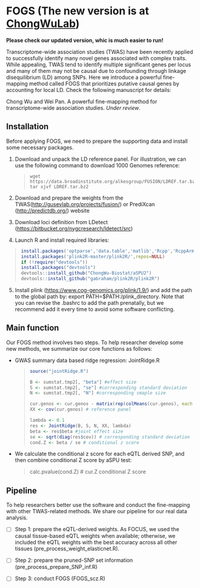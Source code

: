# FOGS (The new version is at [ChongWuLab](https://github.com/ChongWuLab/FOGS))

**Please check our updated version, whic is much easier to run!**

Transcriptome-wide association studies (TWAS) have been recently applied to successfully identify many novel genes associated with complex traits. While appealing, TWAS tend to identify multiple significant genes per locus and many of them may not be causal due to confounding through linkage disequilibrium (LD) among SNPs. Here we introduce a powerful fine-mapping method called FOGS that prioritizes putative causal genes by accounting for local LD. Check the following manuscript for details:

Chong Wu and Wei Pan. A powerful fine-mapping method for transcriptome-wide association studies. *Under review*.



## Installation

Before applying FOGS, we need to prepare the supporting data and install some necessary packages.

1. Download and unpack the LD reference panel. For illustration, we can use the following command to download 1000 Genomes reference:

   > ```
   > wget https://data.broadinstitute.org/alkesgroup/FUSION/LDREF.tar.bz2
   > tar xjvf LDREF.tar.bz2
   > ```

2. Download and prepare the weights from the TWAS(http://gusevlab.org/projects/fusion/) or PrediXcan (http://predictdb.org/) website

3. Download loci definition from LDetect (https://bitbucket.org/nygcresearch/ldetect/src)

4. Launch R and install required libraries:

> ```R
> install.packages('optparse','data.table','matlib','Rcpp','RcppArmadillo','bigmemory','mvtnorm','MASS','dplyr','GenomicRanges','mvnfast')
> install.packages('plink2R-master/plink2R/',repos=NULL)
> if (!require("devtools"))
> install.packages("devtools")
> devtools::install_github("ChongWu-Biostat/aSPU2")
> devtools::install_github("gabraham/plink2R/plink2R")
> ```

5. Install plink (https://www.cog-genomics.org/plink/1.9/) and add the path to the global path by: export PATH=$PATH:/plink_directory. Note that you can revise the .bashrc to add the path prenatally, but we recommend add it every time to avoid some software conflicting.



## Main function

Our FOGS method involves two steps. To help researcher develop some new methods, we summarize our core functions as follows:

- GWAS summary data based ridge regression:  JointRidge.R

  > ```R
  > source("jointRidge.R")
  > 
  > B <- sumstat.tmp2[, "beta"] #effect size
  > S <- sumstat.tmp2[, "se"] #corresponding standard deviation
  > N <- sumstat.tmp2[, "N"] #corresponding smaple size
  > 
  > cur.genos <- cur.genos - matrix(rep(colMeans(cur.genos), each = dim(cur.genos)[1]), dim(cur.genos)[1], dim(cur.genos)[2])
  > XX <- cov(cur.genos) # reference panel
  > 
  > lambda <- 0.1
  > res <- JointRidge(B, S, N, XX, lambda)
  > beta <- res$beta #joint effect size
  > se <- sqrt(diag(res$cov)) # corresponding standard deviation
  > cond.Z <- beta / se # conditional z score
  > ```

- We calculate the conditional z score for each eQTL derived SNP, and then combine conditional Z score by aSPU test:

  > calc.pvalue(cond.Z) # cur.Z conditional Z score

## Pipeline

To help researchers better use the software and conduct the fine-mapping with other TWAS-related methods. We share our pipeline for our real data analysis.

- [ ] Step 1: prepare the eQTL-derived weights. As FOCUS,  we used the causal tissue-based eQTL weights when available; otherwise, we included the eQTL weights with the best accuracy across all other tissues (pre_process_weight_elasticnet.R).
- [ ] Step 2: prepare the pruned-SNP set information (pre_process_prepare_SNP_inf.R)
- [ ] Step 3: conduct FOGS (FOGS_scz.R)

